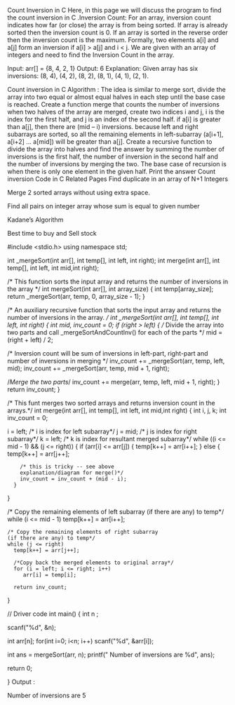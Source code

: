 Count Inversion in C
Here, in this page we will discuss the program to find the count inversion in C .Inversion Count: For an array, inversion count indicates how far (or close) the array is from being sorted. If array is already sorted then the inversion count is 0. If an array is sorted in the reverse order then the inversion count is the maximum. 
Formally, two elements a[i] and a[j] form an inversion if a[i] > a[j] and i < j.
We are given with an array of integers and need to find the Inversion Count in the array.

Input: arr[] = {8, 4, 2, 1}
Output: 6
Explanation: Given array has six inversions: (8, 4), (4, 2), (8, 2), (8, 1), (4, 1), (2, 1).

Count inversion in C
Algorithm :
The idea is similar to merge sort, divide the array into two equal or almost equal halves in each step until the base case is reached.
Create a function merge that counts the number of inversions when two halves of the array are merged, create two indices i and j, i is the index for the first half, and j is an index of the second half. if a[i] is greater than a[j], then there are (mid – i) inversions. because left and right subarrays are sorted, so all the remaining elements in left-subarray (a[i+1], a[i+2] … a[mid]) will be greater than a[j].
Create a recursive function to divide the array into halves and find the answer by summing the number of inversions is the first half, the number of inversion in the second half and the number of inversions by merging the two.
The base case of recursion is when there is only one element in the given half.
Print the answer
Count inversion
Code in C
Related Pages
Find duplicate in an array of N+1 Integers

Merge 2 sorted arrays without using extra space.

Find all pairs on integer array whose sum is equal to given number 

Kadane’s Algorithm

Best time to buy and Sell stock

#include <stdio.h>
using namespace std;

int _mergeSort(int arr[], int temp[], int left, int right);
int merge(int arr[], int temp[], int left, int mid,int right);

/* This function sorts the
input array and returns the
number of inversions in the array */
int mergeSort(int arr[], int array_size)
{
   int temp[array_size];
   return _mergeSort(arr, temp, 0, array_size - 1);
}

/* An auxiliary recursive function
that sorts the input array and
returns the number of inversions in the array. */
int _mergeSort(int arr[], int temp[], int left, int right)
{
   int mid, inv_count = 0;
   if (right > left) {
   /* Divide the array into two parts and
   call _mergeSortAndCountInv()
   for each of the parts */
   mid = (right + left) / 2;

   /* Inversion count will be sum of
   inversions in left-part, right-part
   and number of inversions in merging */
   inv_count += _mergeSort(arr, temp, left, mid);
   inv_count += _mergeSort(arr, temp, mid + 1, right);

   /*Merge the two parts*/
   inv_count += merge(arr, temp, left, mid + 1, right);
   }
   return inv_count;
}

/* This funt merges two sorted arrays
and returns inversion count in the arrays.*/
int merge(int arr[], int temp[], int left, int mid,int right)
{
   int i, j, k;
   int inv_count = 0;

   i = left; /* i is index for left subarray*/
   j = mid; /* j is index for right subarray*/
   k = left; /* k is index for resultant merged subarray*/
   while ((i <= mid - 1) && (j <= right)) {
     if (arr[i] <= arr[j]) {
       temp[k++] = arr[i++];
     }
     else {
        temp[k++] = arr[j++];

        /* this is tricky -- see above
        explanation/diagram for merge()*/
        inv_count = inv_count + (mid - i);
      }
   }

   /* Copy the remaining elements of left subarray
   (if there are any) to temp*/
   while (i <= mid - 1)
    temp[k++] = arr[i++];

    /* Copy the remaining elements of right subarray
    (if there are any) to temp*/
    while (j <= right)
      temp[k++] = arr[j++];

      /*Copy back the merged elements to original array*/
      for (i = left; i <= right; i++)
         arr[i] = temp[i];

      return inv_count;
}

// Driver code
int main()
{
  int n ;

  scanf("%d", &n);

  int arr[n];
  for(int i=0; i<n; i++) 
    scanf("%d", &arr[i]);

  int ans = mergeSort(arr, n);
  printf(" Number of inversions are %d", ans);

  return 0;

}
Output :

Number of inversions are 5
